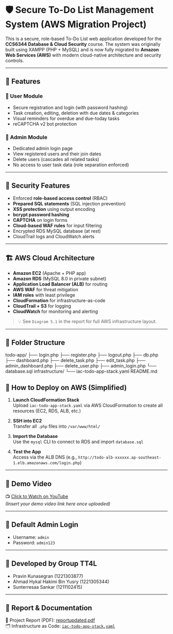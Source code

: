 
# 🛡️ Secure To-Do List Management System (AWS Migration Project)

This is a secure, role-based To-Do List web application developed for the **CCS6344 Database & Cloud Security** course. The system was originally built using XAMPP (PHP + MySQL) and is now fully migrated to **Amazon Web Services (AWS)** with modern cloud-native architecture and security controls.

---

## 📌 Features

### 👤 User Module
- Secure registration and login (with password hashing)
- Task creation, editing, deletion with due dates & categories
- Visual reminders for overdue and due-today tasks
- reCAPTCHA v2 bot protection

### 👮 Admin Module
- Dedicated admin login page
- View registered users and their join dates
- Delete users (cascades all related tasks)
- No access to user task data (role separation enforced)

---

## 🔐 Security Features
- Enforced **role-based access control** (RBAC)
- **Prepared SQL statements** (SQL injection prevention)
- **XSS protection** using output encoding
- **bcrypt password hashing**
- **CAPTCHA** on login forms
- **Cloud-based WAF rules** for input filtering
- Encrypted RDS MySQL database (at rest)
- CloudTrail logs and CloudWatch alerts

---

## 🏗️ AWS Cloud Architecture

- **Amazon EC2** (Apache + PHP app)
- **Amazon RDS** (MySQL 8.0 in private subnet)
- **Application Load Balancer (ALB)** for routing
- **AWS WAF** for threat mitigation
- **IAM roles** with least privilege
- **CloudFormation** for infrastructure-as-code
- **CloudTrail + S3** for logging
- **CloudWatch** for monitoring and alerting

> 💡 See `Diagram 5.1` in the report for full AWS infrastructure layout.

---

## 🧾 Folder Structure

todo-app/
├── login.php
├── register.php
├── logout.php
├── db.php
├── dashboard.php
├── delete_task.php
├── edit_task.php
├── admin_dashboard.php
├── delete_user.php
├── admin_login.php
└── database.sql
infrastructure/
└── iac-todo-app-stack.yaml
README.md

## 🚀 How to Deploy on AWS (Simplified)

1. **Launch CloudFormation Stack**  
   Upload `iac-todo-app-stack.yaml` via AWS CloudFormation to create all resources (EC2, RDS, ALB, etc.)

2. **SSH into EC2**  
   Transfer all `.php` files into `/var/www/html/`

3. **Import the Database**  
   Use the `mysql` CLI to connect to RDS and import `database.sql`

4. **Test the App**  
   Access via the ALB DNS (e.g., `http://todo-alb-xxxxxx.ap-southeast-1.elb.amazonaws.com/login.php`)

---

## 🎥 Demo Video

📺 [Click to Watch on YouTube](#)  
*(Insert your demo video link here once uploaded)*

---

## 🧪 Default Admin Login

- Username: `admin`
- Password: `admin123`

---

## 👥 Developed by Group TT4L

- Pravin Kunasegran (1221303877)  
- Ahmad Hykal Hakimi Bin Yusry (1221305344)  
- Sunterresaa Sankar (1211102415)

---

## 📄 Report & Documentation

📄 Project Report (PDF): [reportupdated.pdf](#)  
🗂️ Infrastructure as Code: [`iac-todo-app-stack.yaml`](infrastructure/iac-todo-app-stack.yaml)  
